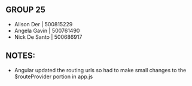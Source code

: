## GROUP 25

- Alison Der | 500815229
- Angela Gavin | ​500761490 
- Nick De Santo | ​500686917




## NOTES:

- Angular updated the routing urls so had to make small changes to the $routeProvider portion in app.js
